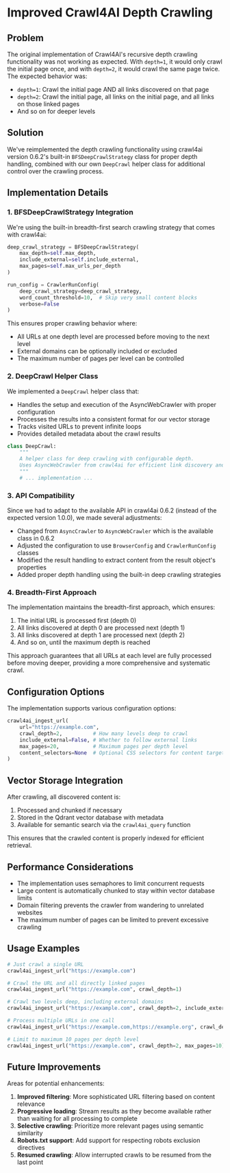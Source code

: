 # Improved Crawl4AI Depth Crawling

## Problem

The original implementation of Crawl4AI's recursive depth crawling functionality was not working as expected. With `depth=1`, it would only crawl the initial page once, and with `depth=2`, it would crawl the same page twice. The expected behavior was:

- `depth=1`: Crawl the initial page AND all links discovered on that page
- `depth=2`: Crawl the initial page, all links on the initial page, and all links on those linked pages
- And so on for deeper levels

## Solution

We've reimplemented the depth crawling functionality using crawl4ai version 0.6.2's built-in `BFSDeepCrawlStrategy` class for proper depth handling, combined with our own `DeepCrawl` helper class for additional control over the crawling process.

## Implementation Details

### 1. BFSDeepCrawlStrategy Integration

We're using the built-in breadth-first search crawling strategy that comes with crawl4ai:

```python
deep_crawl_strategy = BFSDeepCrawlStrategy(
    max_depth=self.max_depth,
    include_external=self.include_external,
    max_pages=self.max_urls_per_depth
)

run_config = CrawlerRunConfig(
    deep_crawl_strategy=deep_crawl_strategy,
    word_count_threshold=10,  # Skip very small content blocks
    verbose=False
)
```

This ensures proper crawling behavior where:
- All URLs at one depth level are processed before moving to the next level
- External domains can be optionally included or excluded
- The maximum number of pages per level can be controlled

### 2. DeepCrawl Helper Class

We implemented a `DeepCrawl` helper class that:

- Handles the setup and execution of the AsyncWebCrawler with proper configuration
- Processes the results into a consistent format for our vector storage
- Tracks visited URLs to prevent infinite loops
- Provides detailed metadata about the crawl results

```python
class DeepCrawl:
    """
    A helper class for deep crawling with configurable depth.
    Uses AsyncWebCrawler from crawl4ai for efficient link discovery and crawling.
    """
    # ... implementation ...
```

### 3. API Compatibility

Since we had to adapt to the available API in crawl4ai 0.6.2 (instead of the expected version 1.0.0), we made several adjustments:

- Changed from `AsyncCrawler` to `AsyncWebCrawler` which is the available class in 0.6.2
- Adjusted the configuration to use `BrowserConfig` and `CrawlerRunConfig` classes
- Modified the result handling to extract content from the result object's properties
- Added proper depth handling using the built-in deep crawling strategies

### 4. Breadth-First Approach

The implementation maintains the breadth-first approach, which ensures:

1. The initial URL is processed first (depth 0)
2. All links discovered at depth 0 are processed next (depth 1)
3. All links discovered at depth 1 are processed next (depth 2)
4. And so on, until the maximum depth is reached

This approach guarantees that all URLs at each level are fully processed before moving deeper, providing a more comprehensive and systematic crawl.

## Configuration Options

The implementation supports various configuration options:

```python
crawl4ai_ingest_url(
    url="https://example.com",
    crawl_depth=2,          # How many levels deep to crawl
    include_external=False, # Whether to follow external links
    max_pages=20,           # Maximum pages per depth level
    content_selectors=None  # Optional CSS selectors for content targeting
)
```

## Vector Storage Integration

After crawling, all discovered content is:

1. Processed and chunked if necessary
2. Stored in the Qdrant vector database with metadata
3. Available for semantic search via the `crawl4ai_query` function

This ensures that the crawled content is properly indexed for efficient retrieval.

## Performance Considerations

- The implementation uses semaphores to limit concurrent requests
- Large content is automatically chunked to stay within vector database limits
- Domain filtering prevents the crawler from wandering to unrelated websites
- The maximum number of pages can be limited to prevent excessive crawling

## Usage Examples

```python
# Just crawl a single URL
crawl4ai_ingest_url("https://example.com")

# Crawl the URL and all directly linked pages
crawl4ai_ingest_url("https://example.com", crawl_depth=1)

# Crawl two levels deep, including external domains
crawl4ai_ingest_url("https://example.com", crawl_depth=2, include_external=True)

# Process multiple URLs in one call
crawl4ai_ingest_url("https://example.com,https://example.org", crawl_depth=1)

# Limit to maximum 10 pages per depth level
crawl4ai_ingest_url("https://example.com", crawl_depth=2, max_pages=10)
```

## Future Improvements

Areas for potential enhancements:

1. **Improved filtering**: More sophisticated URL filtering based on content relevance
2. **Progressive loading**: Stream results as they become available rather than waiting for all processing to complete
3. **Selective crawling**: Prioritize more relevant pages using semantic similarity
4. **Robots.txt support**: Add support for respecting robots exclusion directives
5. **Resumed crawling**: Allow interrupted crawls to be resumed from the last point